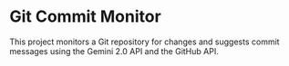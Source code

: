 # Git Commit Monitor

This project monitors a Git repository for changes and suggests commit messages using the Gemini 2.0 API and the GitHub API.
